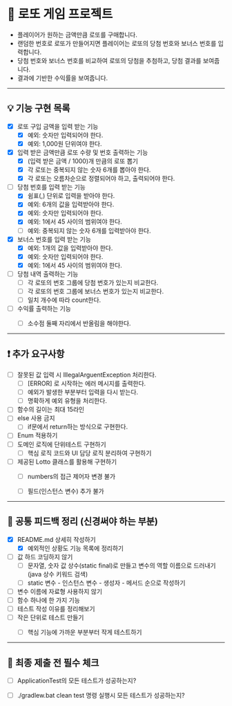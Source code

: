 # 🎰 로또 게임 프로젝트

- 플레이어가 원하는 금액만큼 로또를 구매합니다.
- 랜덤한 번호로 로또가 만들어지면 플레이어는 로또의 당첨 번호와 보너스 번호를 입력합니다.
- 당첨 번호와 보너스 번호를 비교하여 로또의 당첨을 추첨하고, 당첨 결과를 보여줍니다.
- 결과에 기반한 수익률을 보여줍니다.

--------------------------------


## 💡 기능 구현 목록
- [x] 로또 구입 금액을 입력 받는 기능
  - [x] 예외: 숫자만 입력되어야 한다.
  - [x] 예외: 1,000원 단위여야 한다.
- [x] 입력 받은 금액만큼 로또 수량 및 번호 출력하는 기능
  - [x] (입력 받은 금액 / 1000)개 만큼의 로또 뽑기
  - [x] 각 로또는 중복되지 않는 숫자 6개를 뽑아야 한다.
  - [x] 각 로또는 오름차순으로 정렬되어야 하고, 출력되어야 한다.
- [ ] 당첨 번호를 입력 받는 기능
  - [x] 쉼표(,) 단위로 입력을 받아야 한다.
  - [x] 예외: 6개의 값을 입력받아야 한다.
  - [x] 예외: 숫자만 입력되어야 한다.
  - [x] 예외: 1에서 45 사이의 범위여야 한다.
  - [ ] 예외: 중복되지 않는 숫자 6개를 입력받아야 한다.
- [x] 보너스 번호를 입력 받는 기능
  - [x] 예외: 1개의 값을 입력받아야 한다.
  - [x] 예외: 숫자만 입력되어야 한다.
  - [x] 예외: 1에서 45 사이의 범위여야 한다.
- [ ] 당첨 내역 출력하는 기능
  - [ ] 각 로또의 번호 그룹에 당첨 번호가 있는지 비교한다.
  - [ ] 각 로또의 번호 그룹에 보너스 번호가 있는지 비교한다.
  - [ ] 일치 개수에 따라 count한다.
- [ ] 수익률 출력하는 기능
  - [ ] 소수점 둘째 자리에서 반올림을 해야한다.


--------------------------------


## ❗ 추가 요구사항
- [ ] 잘못된 값 입력 시 IllegalArguentException 처리한다.
  - [ ] [ERROR] 로 시작하는 에러 메시지를 출력한다.
  - [ ] 예외가 발생한 부분부터 입력을 다시 받는다.
  - [ ] 명확하게 예외 유형을 처리한다.
- [ ] 함수의 길이는 최대 15라인
- [ ] else 사용 금지
  - [ ] if문에서 return하는 방식으로 구현한다.
- [ ] Enum 적용하기
- [ ] 도메인 로직에 단위테스트 구현하기
  - [ ] 핵심 로직 코드와 UI 담당 로직 분리하여 구현하기
- [ ] 제공된 Lotto 클래스를 활용해 구현하기
  - [ ] numbers의 접근 제어자 변경 불가
  - [ ] 필드(인스턴스 변수) 추가 불가


--------------------------------


## 👀 공통 피드백 정리 (신경써야 하는 부분)
- [x] README.md 상세히 작성하기
  - [x] 예외적인 상황도 기능 목록에 정리하기
- [ ] 값 하드 코딩하지 않기
  - [ ] 문자열, 숫자 값 상수(static final)로 만들고 변수의 역할 이름으로 드러내기(java 상수 키워드 검색)
  - [ ] static 변수 - 인스턴스 변수 - 생성자 - 메서드 순으로 작성하기
- [ ] 변수 이름에 자료형 사용하지 않기
- [ ] 함수 하나에 한 가지 기능
- [ ] 테스트 작성 이유를 정리해보기
- [ ] 작은 단위로 테스트 만들기
  - [ ] 핵심 기능에 가까운 부분부터 작게 테스트하기


--------------------------------


## 💯 최종 제출 전 필수 체크
- [ ] ApplicationTest의 모든 테스트가 성공하는지?
- [ ] ./gradlew.bat clean test 명령 실행시 모든 테스트가 성공하는지?

